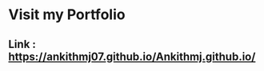 # Visit my Portfolio

## Link : <a href="https://ankithmj07.github.io/">https://ankithmj07.github.io/Ankithmj.github.io/</a>

